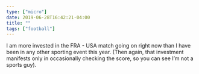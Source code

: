 ```yaml
---
type: ["micro"]
date: 2019-06-28T16:42:21-04:00
title: ""
tags: ["football"]
---
```

I am more invested in the FRA - USA match going on right now than I have been in any other sporting event this year. (Then again, that investment manifests only in occasionally checking the score, so you can see I’m not a sports guy).

